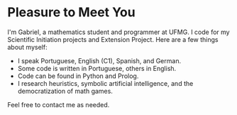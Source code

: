 # Pleasure to Meet You

I'm Gabriel, a mathematics student and programmer at UFMG. I code for my Scientific Initiation projects and Extension Project. Here are a few things about myself:

- I speak Portuguese, English (C1), Spanish, and German.
- Some code is written in Portuguese, others in English.
- Code can be found in Python and Prolog.
- I research heuristics, symbolic artificial intelligence, and the democratization of math games.

Feel free to contact me as needed.
<!--
**gabe-rbo/gabe-rbo** is a ✨ _special_ ✨ repository because its `README.md` (this file) appears on your GitHub profile.

Here are some ideas to get you started:

- 🔭 I’m currently working on ...
- 🌱 I’m currently learning ...
- 👯 I’m looking to collaborate on ...
- 🤔 I’m looking for help with ...
- 💬 Ask me about ...
- 📫 How to reach me: ...
- 😄 Pronouns: ...
- ⚡ Fun fact: ...
-->
